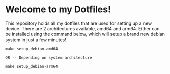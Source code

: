 # Welcome to my Dotfiles!

This repository holds all my dotfiles that are used for setting up a new device.  There are 2 architectures available, amd64 and arm64.  Either can be installed using the command below, which will setup a brand new debian system in just a few minutes!

```
make setup_debian-amd64

OR -- Depending on system architecture

make setup_debian-arm64
```
